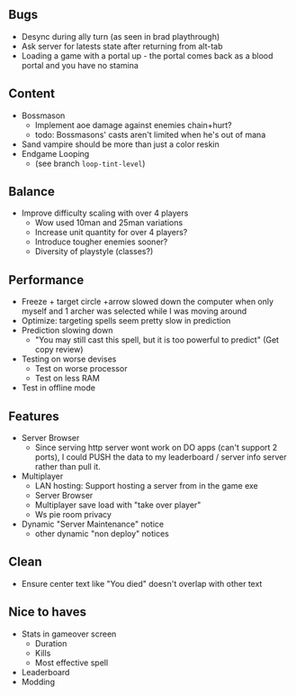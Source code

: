 ## Bugs 
- Desync during ally turn (as seen in brad playthrough)
- Ask server for latests state after returning from alt-tab
- Loading a game with a portal up - the portal comes back as a blood portal and you have no stamina
## Content
- Bossmason
    - Implement aoe damage against enemies chain+hurt?
    - todo: Bossmasons' casts aren't limited when he's out of mana
- Sand vampire should be more than just a color reskin
- Endgame Looping
    - (see branch `loop-tint-level`)

## Balance
- Improve difficulty scaling with over 4 players
    - Wow used 10man and 25man variations
    - Increase unit quantity for over 4 players?
    - Introduce tougher enemies sooner?
    - Diversity of playstyle (classes?)

## Performance
- Freeze + target circle +arrow slowed down the computer when only myself and 1 archer was selected while I was moving around
- Optimize: targeting spells seem pretty slow in prediction
- Prediction slowing down
    - "You may still cast this spell, but it is too powerful to predict" (Get copy review)
- Testing on worse devises
    - Test on worse processor
    - Test on less RAM
- Test in offline mode

## Features
- Server Browser
    - Since serving http server wont work on DO apps (can't support 2 ports), I could PUSH the data to my leaderboard / server info server rather than pull it.
- Multiplayer
    - LAN hosting: Support hosting a server from in the game exe
    - Server Browser
    - Multiplayer save load with "take over player"
    - Ws pie room privacy
- Dynamic "Server Maintenance" notice
    - other dynamic "non deploy" notices

## Clean
- Ensure center text like "You died" doesn't overlap with other text

## Nice to haves
- Stats in gameover screen
    - Duration
    - Kills
    - Most effective spell
- Leaderboard
- Modding